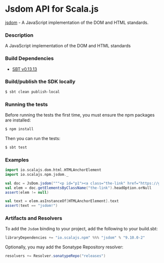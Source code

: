 Jsdom API for Scala.js
=======================
[jsdom](https://www.npmjs.com/package/jsdom) - A JavaScript implementation of the DOM and HTML standards.

### Description

A JavaScript implementation of the DOM and HTML standards

### Build Dependencies

* [SBT v0.13.13](http://www.scala-sbt.org/download.html)

### Build/publish the SDK locally

```bash
$ sbt clean publish-local
```

### Running the tests

Before running the tests the first time, you must ensure the npm packages are installed:

```bash
$ npm install
```

Then you can run the tests:

```bash
$ sbt test
```

### Examples

```scala
import io.scalajs.dom.html.HTMLAnchorElement
import io.scalajs.npm.jsdom._

val doc = JsDom.jsdom("""<p id="p1"><a class="the-link" href="https://github.com/tmpvar/jsdom">jsdom!</a></p>""")
val elem = doc.getElementsByClassName("the-link").headOption.orNull
assert(elem != null)

val text = elem.asInstanceOf[HTMLAnchorElement].text
assert(text == "jsdom!")
```

### Artifacts and Resolvers

To add the `Jsdom` binding to your project, add the following to your build.sbt:  

```sbt
libraryDependencies += "io.scalajs.npm" %%% "jsdom" % "9.10.0-2"
```

Optionally, you may add the Sonatype Repository resolver:

```sbt   
resolvers += Resolver.sonatypeRepo("releases") 
```